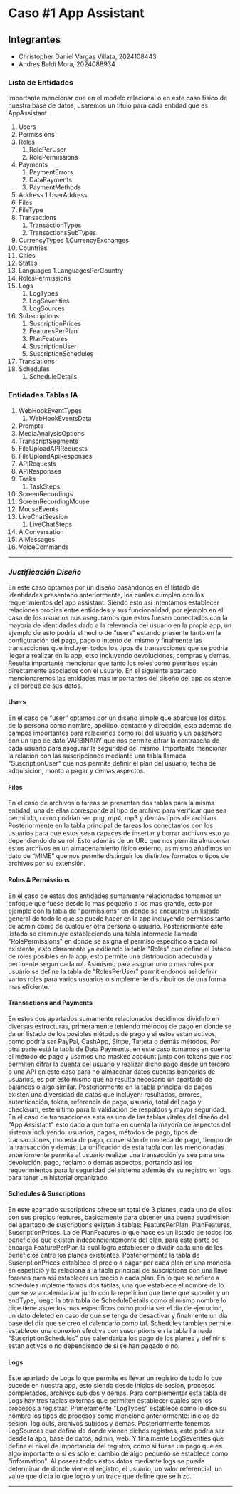 # Caso #1 App Assistant

## Integrantes
- Christopher Daniel Vargas Villata, 2024108443
- Andres Baldi Mora, 2024088934

### Lista de Entidades
Importante mencionar que en el modelo relacional o en este caso fisico de nuestra base de datos, usaremos un titulo para cada entidad que es AppAssistant.

1. Users
2. Permissions
3. Roles
    1. RolePerUser
    2. RolePermissions
4. Payments
    1. PaymentErrors
    2. DataPayments
    3. PaymentMethods
5. Address
    1.UserAddress
6. Files
7. FileType
8. Transactions
    1. TransactionTypes
    2. TransactionsSubTypes
9. CurrencyTypes
    1.CurrencyExchanges
10. Countries
11. Cities
12. States
13. Languages
    1.LanguagesPerCountry
15. RolesPermissions
16. Logs
    1. LogTypes 
    2. LogSeverities 
    3. LogSources
17. Subscriptions
    1. SuscriptionPrices
    2. FeaturesPerPlan
    3. PlanFeatures
    4. SuscriptionUser
    5. SuscriptionSchedules
18. Translations
19. Schedules
    1. ScheduleDetails

### Entidades Tablas IA

1. WebHookEventTypes
    1. WebHookEventsData
3. Prompts
4. MediaAnalysisOptions
5. TranscriptSegments
6. FileUploadAPIRequests
7. FileUploadApiResponses
8. APIRequests
9. APIResponses
10. Tasks
    1. TaskSteps
12. ScreenRecordings
13. ScreenRecordingMouse
14. MouseEvents
15. LiveChatSession
    1. LiveChatSteps
16. AIConversation
17. AIMessages
18. VoiceCommands

  ***

### *Justificación Diseño* 

En este caso optamos por un diseño basándonos en el listado de identidades presentado anteriormente, los cuales cumplen con los requerimientos del app assistant. Siendo esto asi intentamos establecer relaciones propias entre entidades y sus funcionalidad, por ejemplo en el caso de los usuarios nos aseguramos que estos fuesen conectados con la mayoría de identidades dado a la relevancia del usuario en la propia app, un ejemplo de esto podría el hecho de “users” estando presente tanto en la configuración del pago, pago o intento del mismo y finalmente las transacciones que incluyen todos los tipos de transacciones que se podría llegar a realizar en la app, etso incluyendo devoluciones, compras y demás. Resulta importante mencionar que tanto los roles como permisos están directamente asociados con el usuario. En el siguiente apartado mencionaremos las entidades más importantes del diseño del app asistente y el porqué de sus datos. 

#### Users
En el caso de “user” optamos por un diseño simple que abarque los datos de la persona como nombre, apellido, contacto y dirección, esto ademas de campos importantes para relaciones como rol del usuario y un password con un tipo de dato VARBINARY que nos permite cifrar la contraseña de cada usuario para asegurar la seguridad del mismo. Importante mencionar la relacion con las suscripciones mediante una tabla llamada "SuscriptionUser" que nos permite definir el plan del usuario, fecha de adquisicion, monto a pagar y demas aspectos.

#### Files
En el caso de archivos o tareas se presentan dos tablas para la misma entidad, una de ellas corresponde al tipo de archivo para verificar que sea permitido, como podrían ser png, mp4, mp3 y demás tipos de archivos. Posteriormente en la tabla principal de tareas los conectamos con los usuarios para que estos sean capaces de insertar y borrar archivos esto ya dependiendo de su rol. Esto además de un URL que nos permite almacenar estos archivos en un almacenamiento físico externo, asimismo añadimos un dato de “MIME” que nos permite distinguir los distintos formatos o tipos de archivos por su extensión. 

#### Roles & Permissions
En el caso de estas dos entidades sumamente relacionadas tomamos un enfoque que fuese desde lo mas pequeño a los mas grande, esto por ejemplo con la tabla de "permissions" en donde se encuentra un listado general de todo lo que se puede hacer en la app incluyendo permisos tanto de admin como de cualquier otra persona o usuario. Posteriormente este listado se disminuye estableciendo una tabla intermedia llamada "RolePermissions" en donde se asigna el permiso especifico a cada rol existente, esto claramente ya exitiendo la tabla "Roles" que define el listado de roles posibles en la app, esto permite una distribucion adecuada y pertinente segun cada rol. Asimismo para asignar uno o mas roles por usuario se define la tabla de "RolesPerUser" permitiendonos asi definir varios roles para varios usuarios o simplemente distribuirlos de una forma mas eficiente. 

#### Transactions and Payments
En estos dos apartados sumamente relacionados decidimos dividirlo en diversas estructuras, primeramente teniendo métodos de pago en donde se da un listado de los posibles métodos de pago y si estos están activos, como podría ser PayPal, CashApp, Sinpe, Tarjeta o demás métodos. Por otra parte está la tabla de Data Payments, en este caso tomamos en cuenta el método de pago y usamos una masked account junto con tokens que nos permiten cifrar la cuenta del usuario y realizar dicho pago desde un tercero o una API en este caso para no almacenar datos cuentas bancarias de usuarios, es por esto mismo que no resulta necesario un apartado de balances o algo similar. Posteriormente en la tabla principal de pagos existen una diversidad de datos que incluyen: resultados, errores, autenticación, token, referencia de pago, usuario, total del pago y checksum, este último para la validación de respaldos y mayor seguridad. 
En el caso de transacciones esta es una de las tablas vitales del diseño del “App Assistant” esto dado a que toma en cuenta la mayoría de aspectos del sistema incluyendo: usuarios, pagos, métodos de pago, tipos de transacciones, moneda de pago, conversión de moneda de pago, tiempo de la transacción y demás. La unificación de esta tabla con las mencionadas anteriormente permite al usuario realizar una transacción ya sea para una devolución, pago, reclamo o demás aspectos, portando así los requerimientos para la seguridad del sistema además de su registro en logs para tener un historial organizado. 

#### Schedules & Suscriptions
En este apartado suscriptions ofrece un total de 3 planes, cada uno de ellos con sus propios features, basicamente para obtener una buena subdivision del apartado de suscriptions existen 3 tablas: FeaturePerPlan, PlanFeatures, SuscriptionPrices. La de PlanFeatures lo que hace es un listado de todos los beneficios que existen independientemente del plan, para esta parte se encarga FeaturePerPlan la cual logra establecer o dividir cada uno de los beneficios entre los planes existentes. Posteriormente la tabla de SuscriptionPrices establece el precio a pagar por cada plan en una moneda en espeficio y lo relaciona a la tabla principal de suscriptions con una llave foranea para asi establecer un precio a cada plan. 
En lo que se refiere a schedules implementamos dos tablas, una que establece el nombre de lo que se va a calendarizar junto con la repeticion que tiene que suceder y un endType, luego la otra tabla de ScheduleDetails como el mismo nombre lo dice tiene aspectos mas especificos como podria ser el dia de ejecucion, un dato deleted en caso de que se tenga de desactivar y finalmente un dia base del dia que se creo el calendario como tal. Schedules tambien permite establecer una conexion efectiva con suscriptions en la tabla llamada "SuscriptionSchedules" que calendariza los pago de los planes y definir si estan activos o no dependiendo de si se han pagado o no.

#### Logs 
Este apartado de Logs lo que permite es llevar un registro de todo lo que sucede en nuestra app, esto siendo desde inicios de sesion, procesos completados, archivos subidos y demas. Para complementar esta tabla de Logs hay tres tablas externas que permiten establecer cuales son los procesos a registrar. Primeramente "LogTypes" establece como lo dice su nombre los tipos de procesos como mencione anteriormente: inicios de sesion, log outs, archivos subidos y demas. Posteriormente tenemos LogSources que define de donde vienen dichos registros, esto podria ser desde la app, base de datos, admin, web. Y finalmente LogSeverities que define el nivel de importancia del registro, como si fuese un pago que es algo importante o si es solo el cambio de algo pequeño se establece como "information". Al poseer todos estos datos mediante logs se puede determinar de donde viene el registro, el usuario, un valor referencial, un value que dicta lo que logro y un trace que define que se hizo. 

---





